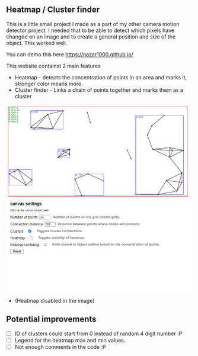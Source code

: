## Heatmap / Cluster finder
This is a little small project I made as a part of my other camera motion detector project. I needed that to be able to detect which pixels have changed on an image and to create a general position and size of the object. This worked well.

You can demo this here https://nazar1000.github.io/

This website containst 2 main features
- Heatmap - detects the concentration of points in an area and marks it, stronger color means more.
- Cluster finder - Links a chain of points together and marks them as a cluster

![Cluster finder and heatmap website image](clusterheatmap.png)
- (Heatmap disabled in the image)


## Potential improvements
- [ ] ID of clusters could start from 0 instead of random 4 digit number :P
- [ ] Legend for the heatmap max and min values.
- [ ] Not enough comments in the code :P
